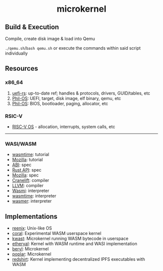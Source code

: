 <div align="center">
<h1>microkernel</h1>
</div>

## Build & Execution
Compile, create disk image & load into Qemu

`./qemu.sh`/`bash qemu.sh` or execute the commands within said script individually

## Resources
### x86_64
1. [uefi-rs](https://rust-osdev.github.io/uefi-rs/HEAD/): up-to-date ref; handles & protocols, drivers, GUID/tables, etc
2. [Phil-OS](https://github.com/phil-opp/blog_os/blob/edition-3/blog/content/edition-3/posts/02-booting/uefi/index.md): UEFI, target, disk image, elf binary, qemu, etc
3. [Phil-OS](https://os.phil-opp.com): BIOS, bootloader, paging, allocator, etc

### RSIC-V
- [RISC-V OS](https://osblog.stephenmarz.com) - allocation, interrupts, system calls, etc

---

### WASI/WASM
- [wasmtime](https://github.com/bytecodealliance/wasmtime/blob/main/docs/WASI-tutorial.md): tutorial
- [Mozilla](https://developer.mozilla.org/en-US/docs/WebAssembly/Rust_to_wasm): tutorial
- [ABI](https://github.com/WebAssembly/WASI): spec
- [Rust API](https://github.com/bytecodealliance/wasi): spec
- [Mozilla](https://developer.mozilla.org/en-US/docs/WebAssembly#api_reference): spec
- [Cranelift](https://github.com/bytecodealliance/wasmtime/tree/main/cranelift): compiler
- [LLVM](https://surma.dev/things/c-to-webassembly): compiler
- [Wasmi](https://github.com/wasmi-labs/wasmi): interpreter
- [wasmtime](https://github.com/bytecodealliance/wasmtime): interpreter
- [wasmer](https://github.com/wasmerio/wasmer): interpreter

## Implementations
- [reenix](http://scialex.github.io/reenix.pdf): Unix-like OS
- [coral](https://github.com/CharlyCst/coral): Experimental WASM userspace kernel
- [kwast](https://github.com/kwast-os/kwast): Microkernel running WASM bytecode in userspace
- [etheryal](https://github.com/KernelFreeze/etheryal-kernel): Kernel with WASM runtime and WASI implementation
- [beryl](https://github.com/falkor11/Beryl): Microkernel
- [poplar](https://github.com/IsaacWoods/poplar): Microkernel
- [redshirt](https://github.com/tomaka/redshirt): Kernel implementing decentralized IPFS executables with WASM